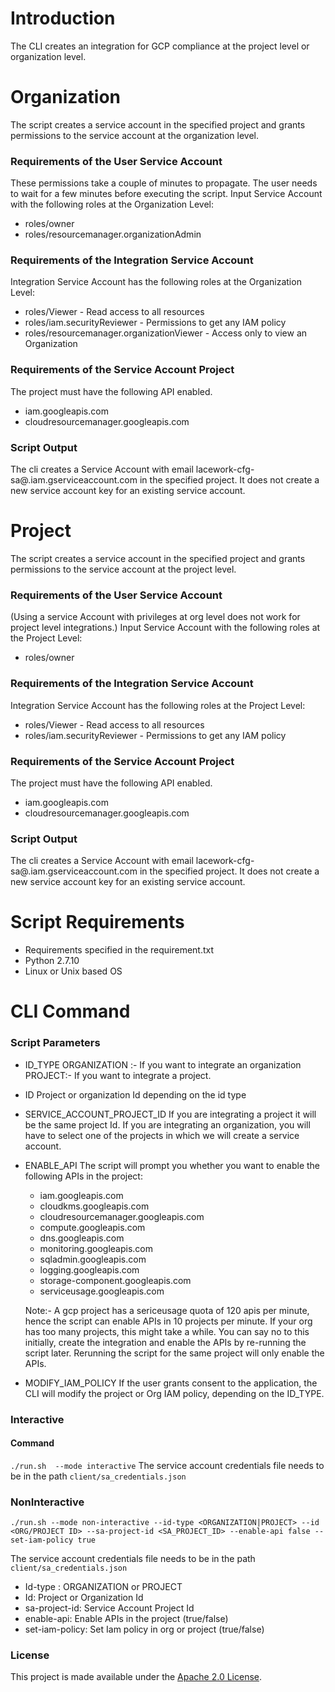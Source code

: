 # Introduction
The CLI creates an integration for GCP compliance at the project level or organization level.
# Organization
The script creates a service account in the specified project and grants permissions to the service account at the organization level.
### Requirements of the User Service Account
These permissions take a couple of minutes to propagate. The user needs to wait for a few minutes before executing the script.
Input Service Account with the following roles at the Organization Level:
- roles/owner
- roles/resourcemanager.organizationAdmin
### Requirements of the Integration Service Account
Integration Service Account has the following roles at the Organization Level:
- roles/Viewer - Read access to all resources
- roles/iam.securityReviewer - Permissions to get any IAM policy
- roles/resourcemanager.organizationViewer - Access only to view an Organization
### Requirements of the Service Account Project
The project must have the following API enabled.
- iam.googleapis.com
- cloudresourcemanager.googleapis.com
### Script Output
The cli creates a Service Account with email  lacework-cfg-sa@<projectid>.iam.gserviceaccount.com in the specified project.
It does not create a new service account key for an existing service account.

# Project
The script creates a service account in the specified project and grants permissions to the service account at the project level.
### Requirements of the User Service Account
(Using a service Account with privileges at org level does not work for project level integrations.)
Input Service Account with the following roles at the Project Level:
- roles/owner
### Requirements of the Integration Service Account
Integration Service Account has the following roles at the Project Level:
- roles/Viewer - Read access to all resources
- roles/iam.securityReviewer - Permissions to get any IAM policy
### Requirements of the Service Account Project
The project must have the following API enabled.
- iam.googleapis.com
- cloudresourcemanager.googleapis.com
### Script Output
The cli creates a Service Account with email  lacework-cfg-sa@<projectid>.iam.gserviceaccount.com in the specified project.
It does not create a new service account key for an existing service account.
# Script Requirements
- Requirements specified in the requirement.txt
- Python 2.7.10
- Linux or Unix based OS
# CLI Command
### Script Parameters
- ID_TYPE
    ORGANIZATION :- If you want to integrate an organization
    PROJECT:- If you want to integrate a project.
- ID
    Project or organization Id depending on the id type
- SERVICE_ACCOUNT_PROJECT_ID
    If you are integrating a project it will be the same project Id. If you are integrating an organization, you will have to select one of the projects in which we will create a service account.
- ENABLE_API
    The script will prompt you whether you want to enable the following APIs in the project:
    - iam.googleapis.com
    - cloudkms.googleapis.com
    - cloudresourcemanager.googleapis.com
    - compute.googleapis.com
    - dns.googleapis.com
    - monitoring.googleapis.com
    - sqladmin.googleapis.com
    - logging.googleapis.com
    - storage-component.googleapis.com
    - serviceusage.googleapis.com
    
    Note:- A gcp project has a sericeusage quota of 120 apis per minute, hence the script can enable APIs in
    10 projects per minute. If your org has too many projects, this might take a while. You can say no to this initially, create the integration and enable the APIs by re-running the script later. Rerunning the script for the same project will only enable the APIs. 
- MODIFY_IAM_POLICY
    If the user grants consent to the application, the CLI will modify the project or Org IAM policy, depending on the ID_TYPE.
### Interactive

#### Command
```./run.sh  --mode interactive```
The service account credentials file needs to be in the path ```client/sa_credentials.json```

### NonInteractive

```./run.sh --mode non-interactive --id-type <ORGANIZATION|PROJECT> --id <ORG/PROJECT ID> --sa-project-id <SA_PROJECT_ID> --enable-api false --set-iam-policy true```

The service account credentials file needs to be in the path ```client/sa_credentials.json```
- Id-type : ORGANIZATION or PROJECT
- Id: Project or Organization Id
- sa-project-id: Service Account Project Id
- enable-api: Enable APIs in the project (true/false)
- set-iam-policy: Set Iam policy in org or project (true/false)

### License

This project is made available under the [Apache 2.0 License](https://www.apache.org/licenses/LICENSE-2.0).
